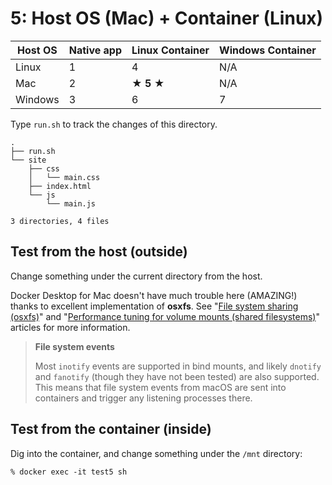 # 5: Host OS (Mac) + Container (Linux)

| Host OS | Native app | Linux Container | Windows Container |
|---------|------------|-----------------|-------------------|
| Linux   | 1          | 4               | N/A               |
| Mac     | 2          | **★ 5 ★**       | N/A               |
| Windows | 3          | 6               | 7                 |


Type `run.sh` to track the changes of this directory.

```
.
├── run.sh
└── site
    ├── css
    │   └── main.css
    ├── index.html
    └── js
        └── main.js

3 directories, 4 files
```

## Test from the host (outside)

Change something under the current directory from the host.

Docker Desktop for Mac doesn't have much trouble here (AMAZING!) thanks to excellent implementation of **osxfs**.  See "[File system sharing (osxfs)](https://docs.docker.com/docker-for-mac/osxfs/)" and "[Performance tuning for volume mounts (shared filesystems)](https://docs.docker.com/docker-for-mac/osxfs-caching/)" articles for more information.

> **File system events**
>
> Most `inotify` events are supported in bind mounts, and likely `dnotify` and `fanotify` (though they have not been tested) are also supported. This means that file system events from macOS are sent into containers and trigger any listening processes there.

## Test from the container (inside)

Dig into the container, and change something under the `/mnt` directory:

```
% docker exec -it test5 sh
```